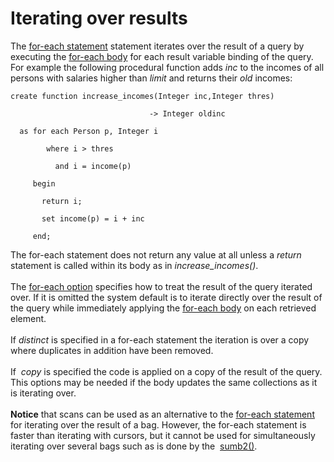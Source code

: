 # Iterating over results

The [for-each statement](#for-each) statement iterates over the result
of a query by executing the [for-each body](#for-each-body) for each
result variable binding of the query. For example the following
procedural function adds *inc* to the incomes of all persons with
salaries higher than *limit* and returns their *old* incomes: 

    create function increase_incomes(Integer inc,Integer thres)

                                   -> Integer oldinc 

      as for each Person p, Integer i 

            where i > thres

              and i = income(p) 

         begin 

           return i; 

           set income(p) = i + inc 

         end;

The for-each statement does not return any value at all unless a
*return* statement is called within its body as in
*increase\_incomes()*.  \
\
 The [for-each option](#for-each-option) specifies how to treat the
result of the query iterated over. If it is omitted the system default
is to iterate directly over the result of the query while immediately
applying the [for-each body](#for-each-body) on each retrieved element.\
\
 If *distinct* is specified in a for-each statement the iteration is
over a copy where duplicates in addition have been removed.\
\
 If  *copy* is specified the code is applied on a copy of the result of
the query. This options may be needed if the body updates the same
collections as it is iterating over.\
\
 <span style="font-weight: bold;">Notice</span> that scans can be used
as an alternative to the [for-each statement](#foreach-statement) for
iterating over the result of a bag. However, the for-each statement is
faster than iterating with cursors, but it cannot be used for
simultaneously iterating over several bags such as is done by the 
[sumb2()](#sumb2). <span style="font-family: Times New Roman;"></span>
<span style="font-family: Times New Roman;"></span>
